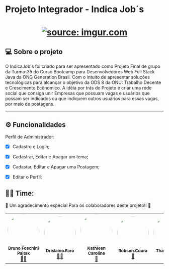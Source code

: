 #  Projeto Integrador - Indica Job´s 

<h1 align="center">
   <a href="https://imgur.com/cnf9lLm"><img src="https://i.imgur.com/cnf9lLm.png" title="source: imgur.com" /></a>
</h1>

<h4 align="center"> 

## 💻 Sobre o projeto

O IndicaJob's foi criado para ser apresentado como Projeto Final de grupo da Turma-35 do Curso Bootcamp para Desenvolvedores Web Full Stack Java da ONG Generation Brasil.
Com o intuito de apresentar soluções tecnológicas para alcançar o objetivo da ODS 8 da ONU: Trabalho Decente e Crescimento Ecônomico. A idéia por trás do Projeto é criar uma rede social que consiga unir Empresas que possuam vagas e usuários que possam ser indicados ou que indiquem outros usuários para essas vagas, por meio de postagens.

---

## ⚙️ Funcionalidades
Perfil de Administrador:

  - [x] Cadastro e Login;
  - [x] Cadastrar, Editar e Apagar um tema;
  - [x] Cadastar, Editar e Apagar uma Postagem;
  - [x] Editar o Perfil: 
  


## 👨‍💻 Time:

💜 Um agradecimento especial Para os colaboradores deste projeto!! 👏 
<table>
  <tr>
    <td align="center"><a href="https://github.com/Pajtak"><img style="border-radius: 50%;" src="https://avatars.githubusercontent.com/u/91138134?v=4" width="100px;" alt=""/><br /><sub><b>Bruno Foschini Pajtak</b></sub></a><br /><a href="https://github.com/Pajtak" title="GitHub Bruno">👨‍🚀</a></td> <td align="center"><a href="https://github.com/drifaro"><img style="border-radius: 50%;" src="https://avatars.githubusercontent.com/u/54925297?v=4" width="100px;" alt=""/><br /><sub><b>Drislaine Faro</b></sub></a><br /><a href="https://github.com/drifaro" title="GitHub Dri">👨‍🚀</a></td><td align="center"><a href="https://github.com/almostcarol"><img style="border-radius: 50%;" src="https://avatars.githubusercontent.com/u/88368798?v=4" width="100px;" alt=""/><br /><sub><b>Kathleen Caroline</b></sub></a><br /><a href="https://github.com/almostcarol" title="GitHub Carol">🚀</a></td><td align="center"><a href="https://github.com/RobsonCoura"><img style="border-radius: 50%;" src="https://avatars.githubusercontent.com/u/87398376?v=4" width="100px;" alt=""/><br /><sub><b>Robson Coura</b></sub></a><br /><a href="https://github.com/RobsonCoura" title="GitHub Robson">🚀</a></td> <td align="center"><a href="https://github.com/thaisspereira"><img style="border-radius: 50%;" src="https://avatars.githubusercontent.com/u/90809507?v=4" width="100px;" alt=""/><br /><sub><b>Thais Pereira</b></sub></a><br /><a href="https://github.com/thaisspereira" title="GitHub Thais">🚀</a></td>
    
  </tr>
 
</table>
